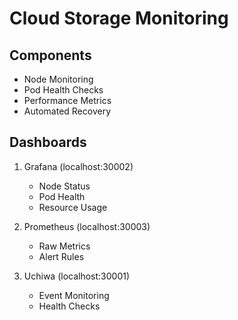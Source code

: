# Cloud Storage Monitoring

## Components
- Node Monitoring
- Pod Health Checks
- Performance Metrics
- Automated Recovery

## Dashboards
1. Grafana (localhost:30002)
   - Node Status
   - Pod Health
   - Resource Usage

2. Prometheus (localhost:30003)
   - Raw Metrics
   - Alert Rules

3. Uchiwa (localhost:30001)
   - Event Monitoring
   - Health Checks 